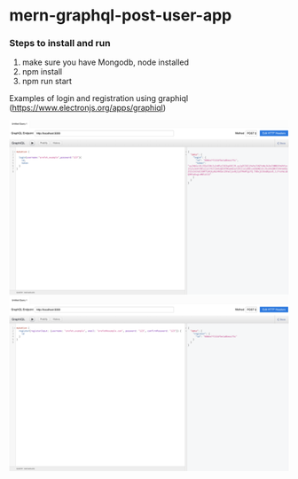 # mern-graphql-post-user-app


### Steps to install and run
1. make sure you have Mongodb, node installed
2. npm install
3. npm run start

Examples of login and registration using graphiql (https://www.electronjs.org/apps/graphiql)

![pic1](pic1.png)
![pic2](pic2.png)

